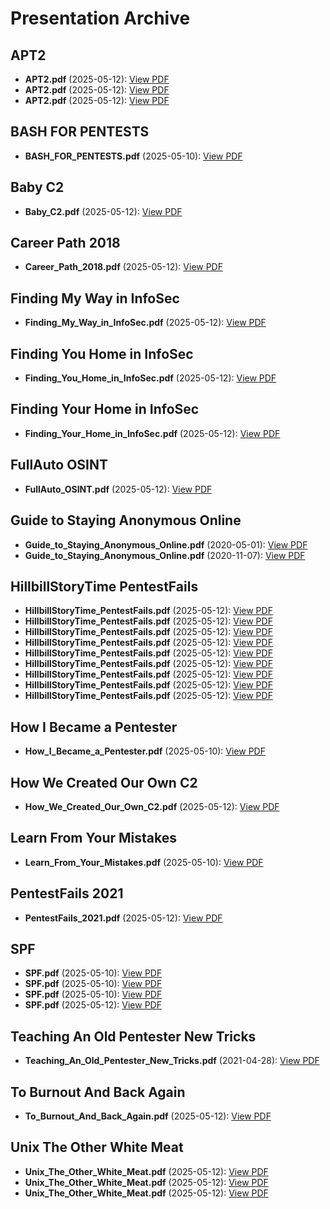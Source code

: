 # Presentation Archive

## APT2
- **APT2.pdf** (2025-05-12): [View PDF](./BsidesKnoxville2016/APT2.pdf)
- **APT2.pdf** (2025-05-12): [View PDF](./Derbycon2016/APT2.pdf)
- **APT2.pdf** (2025-05-12): [View PDF](./SecureWV2016/APT2.pdf)

## BASH FOR PENTESTS
- **BASH_FOR_PENTESTS.pdf** (2025-05-10): [View PDF](./BsidesKnoxville2025/BASH_FOR_PENTESTS.pdf)

## Baby C2
- **Baby_C2.pdf** (2025-05-12): [View PDF](./BsidesKnoxville2024/Baby_C2.pdf)

## Career Path 2018
- **Career_Path_2018.pdf** (2025-05-12): [View PDF](./WebinarTrustedSec/Career_Path_2018.pdf)

## Finding My Way in InfoSec
- **Finding_My_Way_in_InfoSec.pdf** (2025-05-12): [View PDF](./SecureWV2024/Finding_My_Way_in_InfoSec.pdf)

## Finding You Home in InfoSec
- **Finding_You_Home_in_InfoSec.pdf** (2025-05-12): [View PDF](./BsidesKnoxville2023/Finding_You_Home_in_InfoSec.pdf)

## Finding Your Home in InfoSec
- **Finding_Your_Home_in_InfoSec.pdf** (2025-05-12): [View PDF](./SecureWV2023/Finding_Your_Home_in_InfoSec.pdf)

## FullAuto OSINT
- **FullAuto_OSINT.pdf** (2025-05-12): [View PDF](./BsidesKnoxville2018/FullAuto_OSINT.pdf)

## Guide to Staying Anonymous Online
- **Guide_to_Staying_Anonymous_Online.pdf** (2020-05-01): [View PDF](./BsidesKnoxville2020/Guide_to_Staying_Anonymous_Online.pdf)
- **Guide_to_Staying_Anonymous_Online.pdf** (2020-11-07): [View PDF](./SecureWV2020/Guide_to_Staying_Anonymous_Online.pdf)

## HillbillStoryTime PentestFails
- **HillbillStoryTime_PentestFails.pdf** (2025-05-12): [View PDF](./BsidesCleveland2022/HillbillStoryTime_PentestFails.pdf)
- **HillbillStoryTime_PentestFails.pdf** (2025-05-12): [View PDF](./BsidesKnoxville2017/HillbillStoryTime_PentestFails.pdf)
- **HillbillStoryTime_PentestFails.pdf** (2025-05-12): [View PDF](./BsidesLV2018/HillbillStoryTime_PentestFails.pdf)
- **HillbillStoryTime_PentestFails.pdf** (2025-05-12): [View PDF](./BsidesNashville2018/HillbillStoryTime_PentestFails.pdf)
- **HillbillStoryTime_PentestFails.pdf** (2025-05-12): [View PDF](./Derbycon2018/HillbillStoryTime_PentestFails.pdf)
- **HillbillStoryTime_PentestFails.pdf** (2025-05-12): [View PDF](./HackerHalted2018/HillbillStoryTime_PentestFails.pdf)
- **HillbillStoryTime_PentestFails.pdf** (2025-05-12): [View PDF](./InfoSecEurope2017/HillbillStoryTime_PentestFails.pdf)
- **HillbillStoryTime_PentestFails.pdf** (2025-05-12): [View PDF](./SecureWV2017/HillbillStoryTime_PentestFails.pdf)
- **HillbillStoryTime_PentestFails.pdf** (2025-05-12): [View PDF](./WWHF2018/HillbillStoryTime_PentestFails.pdf)

## How I Became a Pentester
- **How_I_Became_a_Pentester.pdf** (2025-05-10): [View PDF](./BsidesNashville2019/How_I_Became_a_Pentester.pdf)

## How We Created Our Own C2
- **How_We_Created_Our_Own_C2.pdf** (2025-05-12): [View PDF](./Derbycon2017/How_We_Created_Our_Own_C2.pdf)

## Learn From Your Mistakes
- **Learn_From_Your_Mistakes.pdf** (2025-05-10): [View PDF](./BsidesAtlanta2012/Learn_From_Your_Mistakes.pdf)

## PentestFails 2021
- **PentestFails_2021.pdf** (2025-05-12): [View PDF](./WebinarTrustedSec/PentestFails_2021.pdf)

## SPF
- **SPF.pdf** (2025-05-10): [View PDF](./BlackHatSEVillage2015/SPF.pdf)
- **SPF.pdf** (2025-05-10): [View PDF](./BsidesKnoxville2015/SPF.pdf)
- **SPF.pdf** (2025-05-10): [View PDF](./Derbycon2015/SPF.pdf)
- **SPF.pdf** (2025-05-12): [View PDF](./HackCon2016/SPF.pdf)

## Teaching An Old Pentester New Tricks
- **Teaching_An_Old_Pentester_New_Tricks.pdf** (2021-04-28): [View PDF](./BsidesKnoxville2021/Teaching_An_Old_Pentester_New_Tricks.pdf)

## To Burnout And Back Again
- **To_Burnout_And_Back_Again.pdf** (2025-05-12): [View PDF](./BsidesKnoxville2022/To_Burnout_And_Back_Again.pdf)

## Unix The Other White Meat
- **Unix_The_Other_White_Meat.pdf** (2025-05-12): [View PDF](./BsidesCleveland2019/Unix_The_Other_White_Meat.pdf)
- **Unix_The_Other_White_Meat.pdf** (2025-05-12): [View PDF](./BsidesKnoxville2019/Unix_The_Other_White_Meat.pdf)
- **Unix_The_Other_White_Meat.pdf** (2025-05-12): [View PDF](./Derbycon2019/Unix_The_Other_White_Meat.pdf)
